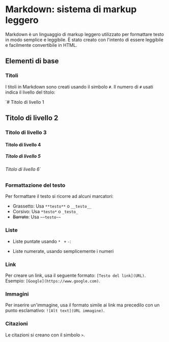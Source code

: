 <!-- @format -->

# Markdown: sistema di markup leggero

Markdown è un linguaggio di markup leggero utilizzato per formattare testo in modo semplice e leggibile. È stato creato con l'intento di essere leggibile e facilmente convertibile in HTML.

## Elementi di base

### Titoli

I titoli in Markdown sono creati usando il simbolo `#`. Il numero di `#` usati indica il livello del titolo:

`# Titolo di livello 1

## Titolo di livello 2

### Titolo di livello 3

#### Titolo di livello 4

##### Titolo di livello 5

###### Titolo di livello 6`

### Formattazione del testo

Per formattare il testo si ricorre ad alcuni marcatori:

- Grassetto: Usa `**testo**` o `__testo__`
- Corsivo: Usa `*testo*` o `_testo_`
- ~~Barrato~~: Usa `~~testo~~`

### Liste

- Liste puntate usando `* ` `+` `-`:

- Liste numerate, usando semplicemente i numeri

### Link

Per creare un link, usa il seguente formato: `[Testo del link](URL)`. Esempio: `[Google](https://www.google.com)`.

### Immagini

Per inserire un'immagine, usa il formato simile ai link ma precedilo con un punto esclamativo: `![Alt text](URL immagine)`.

### Citazioni

Le citazioni si creano con il simbolo `>`.
